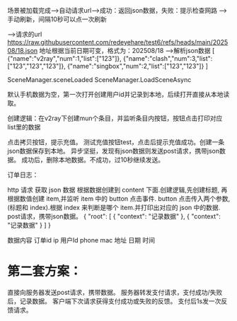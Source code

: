 场景被加载完成-->自动请求url-->成功：返回json数据，失败：提示检查网路
-->手动刷新，间隔10秒可以点一次刷新

-->请求的url
https://raw.githubusercontent.com/redeyehare/test6/refs/heads/main/202508/18.json
地址根据当前日期可变，格式为：202508/18
-->解析json数据
[
  {"name":"v2ray","num":1,"list":["123"]},
  {"name":"clash","num":3,"list":["123","123","123"]},
  {"name":"singbox","num":2,"list":["123","123"]}
]


SceneManager.sceneLoaded
SceneManager.LoadSceneAsync

默认手机数据为空，第一次打开创建用户id并记录到本地，后续打开直接从本地读取。

创建逻辑：在v2ray下创建mun个条目，并监听条目内按钮，按钮点击打印对应list里的数据


点击拷贝按钮，提示充值。
测试充值按钮test，点击后提示充值成功。创建一条json数据保存到本地。
异步坚挺，发现有json数据则发送post请求，携带json数据。
成功后，删除本地数据。不成功，过10秒继续发送。




订单日志：

http 请求 获取 json 数据
根据数据创建到 content 下面.创建逻辑,先创建标题, 再根据数值创建 item,并监听 item 中的 button 点击事件.
button 点击传入两个参数,(标题和 index).根据 index 来判断是哪个 item.并打印出对应的 json 中的数据.
post请求，携带json数据。
{
  "root": [
    {
      "context": "记录数据"
    },
    {
      "context": "记录数据"
    }
  ]
}

数据内容 订单id ip 用户Id phone mac 地址 日期 时间 

# 第二套方案：
直接向服务器发送post请求，携带数据。
服务器转发支付请求，支付成功/失败后，记录数据。
客户端下次请求获得支付成功或失败的反馈。
支付后1s发一次反馈请求。



